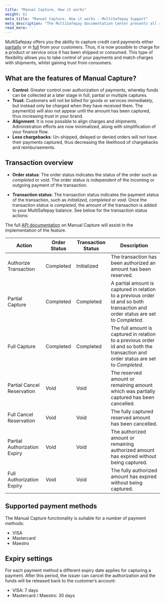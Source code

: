 ```yaml
---
title: "Manual Capture, How it works"
weight: 61
meta_title: "Manual Capture, How it works - MultiSafepay Support"
meta_description: "The MultiSafepay Documentation Center presents all relevant information about our Plugins and API. You can also find support pages for Payment Methods, Tools and General Questions as well as the contact details of our Support and Integration Teams."
read_more: '.'
---
```


MultiSafepay offers you the ability to capture credit card payments either [partially](/tools/manual-capture/partial-capture) or in [full](/tools/manual-capture/full-capture) from your customers. Thus, it is now possible to charge for a product or service once it has been shipped or consumed. This type of flexibility allows you to take control of your payments and match charges with shipments, whilst gaining trust from consumers.

## What are the features of Manual Capture?
* **Control**: Greater control over authorization of payments, whereby funds can be collected at a later stage in full, partial or multiple captures.
* **Trust**: Customers will not be billed for goods or services immediately, but instead only be charged when they have received them. The payment(s) will also not appear until the amount has been captured, thus increasing trust in your brand.
* **Alignment**: It is now possible to align charges and shipments. Administration efforts are now minimalized, along with simplification of your finance flow.
* **Less chargebacks**: Un-shipped, delayed or denied orders will not have their payments captured, thus decreasing the likelihood of chargebacks and reimbursements.

## Transaction overview

* **Order status**: The order status indicates the status of the order such as _completed_ or _void_. The order status is independent of the incoming or outgoing payment of the transaction.

* **Transaction status**: The transaction status indicates the payment status of the transaction, such as _initialized_, _completed_ or _void_. Once the transaction status is _completed_, the amount of the transaction is added to your MultiSafepay balance.
See below for the transaction status actions:


The full [API documentation](/api/#manual-capture-authorization) on Manual Capture will assist in the implementation of the feature.

| Action                         | Order Status     | Transaction Status |   Description                                                      |
|--------------------------------|------------------|------------------|--------------------------------------------------------------------|
| Authorize Transaction          | Completed      | Initialized        | The transaction has been authorized an amount has been reserved.               |
| Partial Capture                | Completed        | Completed        | A partial amount is captured in relation to a previous order id and so both transaction and order status are set to _Completed_.            |
| Full Capture                   | Completed        | Completed        | The full amount is captured in relation to a previous order id and so both the transaction and order status are set to _Completed_.                                                                                                                | 
| Partial Cancel Reservation     | Void             | Void             | The reserved amount or remaining amount which was partially captured has been cancelled.                                                                                                                             |
| Full Cancel Reservation        | Void             | Void             | The fully captured reserved amount has been cancelled.                                                                                                                     |
| Partial Authorization Expiry   | Void             | Void             | The authorized amount or remaining authorized amount has expired without being captured.                                                                                                 |
| Full Authorization Expiry      | Void             | Void             | The fully authorized amount has expired without being captured.                                                                                      |

## Supported payment methods

The Manual Capture functionality is suitable for a number of payment methods:

* VISA
* Mastercard
* Maestro

## Expiry settings

For each payment method a different expiry date applies for capturing a payment. After this period, the issuer can cancel the authorization and the funds will be released back to the customer’s account:

* VISA: 7 days
* Mastercard / Maestro: 30 days


